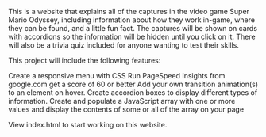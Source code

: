 This is a website that explains all of the captures in the video game Super Mario Odyssey, including information about how they work in-game, where they can be found, and a little fun fact. The captures will be shown on cards with accordions so the information will be hidden until you click on it. There will also be a trivia quiz included for anyone wanting to test their skills. 

This project will include the following features:

Create a responsive menu with CSS
Run PageSpeed Insights from google.com get a score of 60 or better
Add your own transition animation(s) to an element on hover.
Create accordion boxes to display different types of information.
Create and populate a JavaScript array with one or more values and display the contents of some or all of the array on your page

View index.html to start working on this website.
